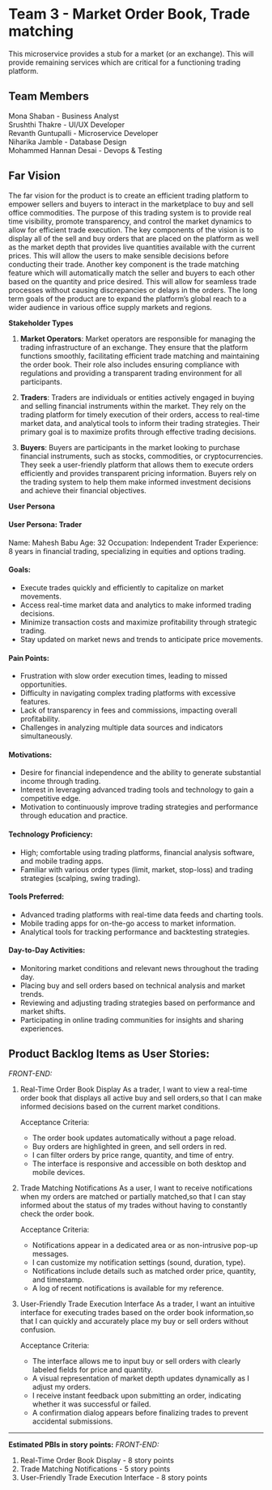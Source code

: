 # Team 3 - Market Order Book, Trade matching
This microservice provides a stub for a market (or an exchange). This will provide remaining services which are critical for a functioning trading platform.

**Team Members** 
---------------------------------------------------------------------------------------------------------------------------


Mona Shaban - Business Analyst \
Srushthi Thakre - UI/UX Developer \
Revanth Guntupalli - Microservice Developer \
Niharika Jamble - Database Design \
Mohammed Hannan Desai - Devops & Testing

**Far Vision** 
---------------------------------------------------------------------------------------------------------------------------


The far vision for the product is to create an efficient trading platform to empower sellers and buyers to interact in the marketplace to buy and sell office commodities. The purpose of this trading system is to provide real time visibility, promote transparency, and control the market dynamics to allow for efficient trade execution. The key components of the vision is to display all of the sell and buy orders that are placed on the platform as well as the market depth that provides live quantities available with the current prices. This will allow the users to make sensible decisions before conducting their trade. Another key component is the trade matching feature which will automatically match the seller and buyers to each other based on the quantity and price desired. This will allow for seamless trade processes without causing discrepancies or delays in the orders. The long term goals of the product are to expand the platform’s global reach to a wider audience in various office supply markets and regions.

**Stakeholder Types**


1. **Market Operators**: Market operators are responsible for managing the trading infrastructure of an exchange. They ensure that the platform functions smoothly, facilitating efficient trade matching and maintaining the order book. Their role also includes ensuring compliance with regulations and providing a transparent trading environment for all participants.

2. **Traders**: Traders are individuals or entities actively engaged in buying and selling financial instruments within the market. They rely on the trading platform for timely execution of their orders, access to real-time market data, and analytical tools to inform their trading strategies. Their primary goal is to maximize profits through effective trading decisions.

3. **Buyers**: Buyers are participants in the market looking to purchase financial instruments, such as stocks, commodities, or cryptocurrencies. They seek a user-friendly platform that allows them to execute orders efficiently and provides transparent pricing information. Buyers rely on the trading system to help them make informed investment decisions and achieve their financial objectives.

**User Persona**
#### User Persona: Trader

 Name: Mahesh Babu
 Age: 32
 Occupation: Independent Trader
 Experience: 8 years in financial trading, specializing in equities and options trading.
  
#### Goals:
- Execute trades quickly and efficiently to capitalize on market movements.
- Access real-time market data and analytics to make informed trading decisions.
- Minimize transaction costs and maximize profitability through strategic trading.
- Stay updated on market news and trends to anticipate price movements.

#### Pain Points:
- Frustration with slow order execution times, leading to missed opportunities.
- Difficulty in navigating complex trading platforms with excessive features.
- Lack of transparency in fees and commissions, impacting overall profitability.
- Challenges in analyzing multiple data sources and indicators simultaneously.

#### Motivations:
- Desire for financial independence and the ability to generate substantial income through trading.
- Interest in leveraging advanced trading tools and technology to gain a competitive edge.
- Motivation to continuously improve trading strategies and performance through education and practice.

#### Technology Proficiency:
- High; comfortable using trading platforms, financial analysis software, and mobile trading apps.
- Familiar with various order types (limit, market, stop-loss) and trading strategies (scalping, swing trading).

#### Tools Preferred:
- Advanced trading platforms with real-time data feeds and charting tools.
- Mobile trading apps for on-the-go access to market information.
- Analytical tools for tracking performance and backtesting strategies.

#### Day-to-Day Activities:
- Monitoring market conditions and relevant news throughout the trading day.
- Placing buy and sell orders based on technical analysis and market trends.
- Reviewing and adjusting trading strategies based on performance and market shifts.
- Participating in online trading communities for insights and sharing experiences. 


**Product Backlog Items as User Stories:**
---------------------------------------------------------------------------------------------------------------------------

*FRONT-END:*

1. Real-Time Order Book Display
   As a trader, 
   I want to view a real-time order book that displays all active buy and sell orders,so that I can make informed decisions 
   based on the current market conditions.

   Acceptance Criteria:
   - The order book updates automatically without a page reload.
   - Buy orders are highlighted in green, and sell orders in red.
   - I can filter orders by price range, quantity, and time of entry.
   - The interface is responsive and accessible on both desktop and mobile devices.

2. Trade Matching Notifications
   As a user, 
   I want to receive notifications when my orders are matched or partially matched,so that I can stay informed about the 
   status of my trades without having to constantly check the order book.

   Acceptance Criteria:
    - Notifications appear in a dedicated area or as non-intrusive pop-up messages.
    - I can customize my notification settings (sound, duration, type).
    - Notifications include details such as matched order price, quantity, and timestamp.
    - A log of recent notifications is available for my reference.

 3. User-Friendly Trade Execution Interface
    As a trader, 
    I want an intuitive interface for executing trades based on the order book  information,so that I can quickly and 
    accurately place my buy or sell orders without confusion.

    Acceptance Criteria:
     - The interface allows me to input buy or sell orders with clearly labeled fields for price and quantity.
     - A visual representation of market depth updates dynamically as I adjust my orders.
     - I receive instant feedback upon submitting an order, indicating whether it was successful or  failed.
     - A confirmation dialog appears before finalizing trades to prevent accidental submissions.
   
---------------------------------------------------------------------------------------------------------------------------
  **Estimated PBIs in story points:**
  *FRONT-END:*

  1. Real-Time Order Book Display - 8 story points
  2. Trade Matching Notifications - 5 story points
  3. User-Friendly Trade Execution Interface - 8 story points


